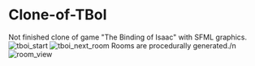 # Clone-of-TBoI
Not finished clone of game "The Binding of Isaac" with SFML graphics.
![tboi_start](https://i.imgur.com/auhmCR7.png)
![tboi_next_room](https://i.imgur.com/liv6ApI.png)
Rooms are procedurally generated./n
![room_view](https://i.imgur.com/4qwpYAM.png)
